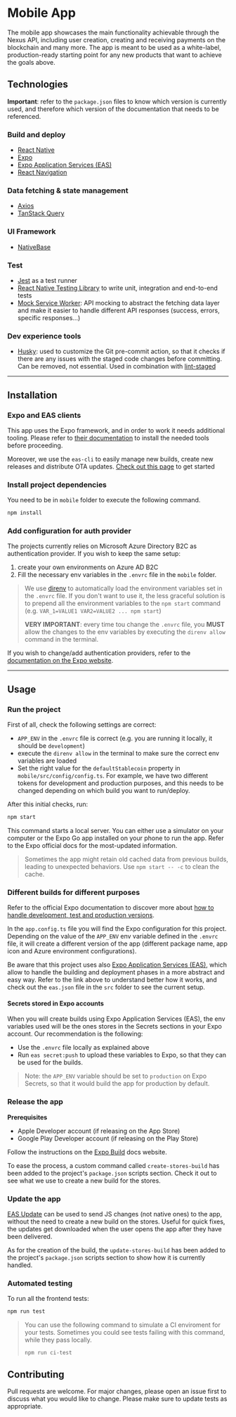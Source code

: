 # Mobile App

The mobile app showcases the main functionality achievable through the Nexus API, including user creation, creating and receiving payments on the blockchain and many more.
The app is meant to be used as a white-label, production-ready starting point for any new products that want to achieve the goals above.

## Technologies

**Important**: refer to the `package.json` files to know which version is currently used, and therefore which version of the documentation that needs to be referenced.

### Build and deploy

- [React Native](https://reactnative.dev/)
- [Expo](https://docs.expo.dev/)
- [Expo Application Services (EAS)](https://docs.expo.dev/eas/)
- [React Navigation](https://reactnavigation.org/)

### Data fetching & state management

- [Axios](https://axios-http.com/docs/intro)
- [TanStack Query](https://tanstack.com/query/latest)

### UI Framework

- [NativeBase](https://nativebase.io/)

### Test

- [Jest](https://jestjs.io/) as a test runner
- [React Native Testing Library](https://github.com/callstack/react-native-testing-library) to write unit, integration and end-to-end tests
- [Mock Service Worker](https://mswjs.io/): API mocking to abstract the fetching data layer and make it easier to handle different API responses (success, errors, specific responses...)

### Dev experience tools

- [Husky](https://github.com/typicode/husky): used to customize the Git pre-commit action, so that it checks if there are any issues with the staged code changes before committing. Can be removed, not essential. Used in combination with [lint-staged](https://github.com/okonet/lint-staged)

---

## Installation

### Expo and EAS clients

This app uses the Expo framework, and in order to work it needs additional tooling. Please refer to [their documentation](https://docs.expo.dev/get-started/installation/) to install the needed tools before proceeding.

Moreover, we use the `eas-cli` to easily manage new builds, create new releases and distribute OTA updates. [Check out this page](https://docs.expo.dev/build/setup/) to get started

### Install project dependencies

You need to be in `mobile` folder to execute the following command.

```bash
npm install
```

### Add configuration for auth provider

The projects currently relies on Microsoft Azure Directory B2C as authentication provider. If you wish to keep the same setup:

1. create your own environments on Azure AD B2C
2. Fill the necessary env variables in the `.envrc` file in the `mobile` folder.

> We use [direnv](https://direnv.net/) to automatically load the environment variables set in the `.envrc` file. If you don't want to use it, the less graceful solution is to prepend all the environment variables to the `npm start` command (e.g. `VAR_1=VALUE1 VAR2=VALUE2 ... npm start`)
>
> **VERY IMPORTANT**: every time tou change the `.envrc` file, you **MUST** allow the changes to the env variables by executing the `direnv allow` command in the terminal.

If you wish to change/add authentication providers, refer to the [documentation on the Expo website](https://docs.expo.dev/versions/latest/sdk/auth-session/).

---

## Usage

### Run the project

First of all, check the following settings are correct:

- `APP_ENV` in the `.envrc` file is correct (e.g. you are running it locally, it should be `development`)
- execute the `direnv allow` in the terminal to make sure the correct env variables are loaded
- Set the right value for the `defaultStablecoin` property in `mobile/src/config/config.ts`. For example, we have two different tokens for development and production purposes, and this needs to be changed depending on which build you want to run/deploy.

After this initial checks, run:

```bash
npm start
```

This command starts a local server. You can either use a simulator on your computer or the Expo Go app installed on your phone to run the app. Refer to the Expo official docs for the most-updated information.

> Sometimes the app might retain old cached data from previous builds, leading to unexpected behaviors.
> Use `npm start -- -c` to clean the cache.

### Different builds for different purposes

Refer to the official Expo documentation to discover more about [how to handle development, test and production versions](https://docs.expo.dev/workflow/development-mode/).

In the `app.config.ts` file you will find the Expo configuration for this project. Depending on the value of the `APP_ENV` env variable defined in the `.envrc` file, it will create a different version of the app (different package name, app icon and Azure environment configurations).

Be aware that this project uses also [Expo Application Services (EAS)](https://docs.expo.dev/eas/), which allow to handle the building and deployment phases in a more abstract and easy way. Refer to the link above to understand better how it works, and check out the `eas.json` file in the `src` folder to see the current setup.

#### Secrets stored in Expo accounts

When you will create builds using Expo Application Services (EAS), the env variables used will be the ones stores in the Secrets sections in your Expo account. Our recommendation is the following:

- Use the `.envrc` file locally as explained above
- Run `eas secret:push` to upload these variables to Expo, so that they can be used for the builds.

> Note: the `APP_ENV` variable should be set to `production` on Expo Secrets, so that it would build the app for production by default.

### Release the app

**Prerequisites**

- Apple Developer account (if releasing on the App Store)
- Google Play Developer account (if releasing on the Play Store)

Follow the instructions on the [Expo Build](https://docs.expo.dev/build/introduction/) docs website.

To ease the process, a custom command called `create-stores-build` has been added to the project's `package.json` scripts section. Check it out to see what we use to create a new build for the stores.

### Update the app

[EAS Update](https://docs.expo.dev/eas-update/introduction/) can be used to send JS changes (not native ones) to the app, without the need to create a new build on the stores. Useful for quick fixes, the updates get downloaded when the user opens the app after they have been delivered.

As for the creation of the build, the `update-stores-build` has been added to the project's `package.json` scripts section to show how it is currently handled.

### Automated testing

To run all the frontend tests:

```bash
npm run test
```

> You can use the following command to simulate a CI enviroment for your tests. Sometimes you could see tests failing with this command, while they pass locally.
>
> `npm run ci-test`

## Contributing

Pull requests are welcome. For major changes, please open an issue first to discuss what you would like to change.
Please make sure to update tests as appropriate.